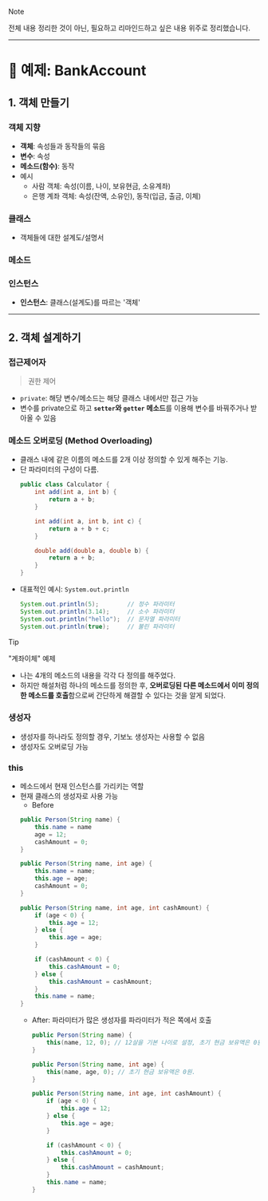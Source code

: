 >[!NOTE]
> 전체 내용 정리한 것이 아닌, 필요하고 리마인드하고 싶은 내용 위주로 정리했습니다.

---

# 📘 예제: BankAccount
## 1. 객체 만들기
### 객체 지향
- **객체**: 속성들과 동작들의 묶음
- **변수**: 속성
- **메소드(함수)**: 동작
- 예시
  - 사람 객체: 속성(이름, 나이, 보유현금, 소유계좌)
  - 은행 계좌 객체: 속성(잔액, 소유인), 동작(입금, 출금, 이체)

### 클래스
- 객체들에 대한 설계도/설명서

### 메소드

### 인스턴스
- **인스턴스**: 클래스(설계도)를 따르는 '객체'

---
## 2. 객체 설계하기
### 접근제어자
> 권한 제어
- `private`: 해당 변수/메소드는 해당 클래스 내에서만 접근 가능
- 변수를 private으로 하고 **`setter`와 `getter` 메소드**를 이용해 변수를 바꿔주거나 받아올 수 있음

### 메소드 오버로딩 (Method Overloading)
- 클래스 내에 같은 이름의 메소드를 2개 이상 정의할 수 있게 해주는 기능. 
- 단 파라미터의 구성이 다름.
    ```java
    public class Calculator {
        int add(int a, int b) {
            return a + b;
        }
    
        int add(int a, int b, int c) {
            return a + b + c;
        }
    
        double add(double a, double b) {
            return a + b;
        }
    }
    ```
- 대표적인 예시: `System.out.println`
    ```java
    System.out.println(5);        // 정수 파라미터
    System.out.println(3.14);     // 소수 파라미터
    System.out.println("hello");  // 문자열 파라미터
    System.out.println(true);     // 불린 파라미터
    ```
> [!TIP]
> "계좌이체" 예제
> - 나는 4개의 메소드의 내용을 각각 다 정의를 해주었다.
> - 하지만 해설처럼 하나의 메소드를 정의한 후, **오버로딩된 다른 메소드에서 이미 정의한 메소드를 호출**함으로써 간단하게 해결할 수 있다는 것을 알게 되었다.

### 생성자
- 생성자를 하나라도 정의할 경우, 기보노 생성자는 사용할 수 없음
- 생성자도 오버로딩 가능

### this
- 메소드에서 현재 인스턴스를 가리키는 역할
- 현재 클래스의 생성자로 사용 가능
  - Before
  ```java
  public Person(String name) {
      this.name = name
      age = 12;
      cashAmount = 0;
  }
  
  public Person(String name, int age) {
      this.name = name;
      this.age = age;
      cashAmount = 0;
  }
  
  public Person(String name, int age, int cashAmount) {
      if (age < 0) {
          this.age = 12;
      } else {
          this.age = age;
      }
  
      if (cashAmount < 0) {
          this.cashAmount = 0;
      } else {
          this.cashAmount = cashAmount;
      }
      this.name = name;
  }
  
  ```
  - After: 파라미터가 많은 생성자를 파라미터가 적은 쪽에서 호출
    ```java
    public Person(String name) {
        this(name, 12, 0); // 12살을 기본 나이로 설정, 초기 현금 보유액은 0원.
    }
    
    public Person(String name, int age) {
        this(name, age, 0); // 초기 현금 보유액은 0원.
    }
    
    public Person(String name, int age, int cashAmount) {
        if (age < 0) {
            this.age = 12;
        } else {
            this.age = age;
        }
    
        if (cashAmount < 0) {
            this.cashAmount = 0;
        } else {
            this.cashAmount = cashAmount;
        }
        this.name = name;
    }
    ```